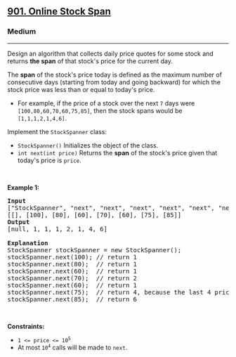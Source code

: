 <h2><a href="https://leetcode.com/problems/online-stock-span/">901. Online Stock Span</a></h2><h3>Medium</h3><hr><div style="user-select: auto;"><p style="user-select: auto;">Design an algorithm that collects daily price quotes for some stock and returns <strong style="user-select: auto;">the span</strong> of that stock's price for the current day.</p>

<p style="user-select: auto;">The <strong style="user-select: auto;">span</strong> of the stock's price today is defined as the maximum number of consecutive days (starting from today and going backward) for which the stock price was less than or equal to today's price.</p>

<ul style="user-select: auto;">
	<li style="user-select: auto;">For example, if the price of a stock over the next <code style="user-select: auto;">7</code> days were <code style="user-select: auto;">[100,80,60,70,60,75,85]</code>, then the stock spans would be <code style="user-select: auto;">[1,1,1,2,1,4,6]</code>.</li>
</ul>

<p style="user-select: auto;">Implement the <code style="user-select: auto;">StockSpanner</code> class:</p>

<ul style="user-select: auto;">
	<li style="user-select: auto;"><code style="user-select: auto;">StockSpanner()</code> Initializes the object of the class.</li>
	<li style="user-select: auto;"><code style="user-select: auto;">int next(int price)</code> Returns the <strong style="user-select: auto;">span</strong> of the stock's price given that today's price is <code style="user-select: auto;">price</code>.</li>
</ul>

<p style="user-select: auto;">&nbsp;</p>
<p style="user-select: auto;"><strong style="user-select: auto;">Example 1:</strong></p>

<pre style="user-select: auto;"><strong style="user-select: auto;">Input</strong>
["StockSpanner", "next", "next", "next", "next", "next", "next", "next"]
[[], [100], [80], [60], [70], [60], [75], [85]]
<strong style="user-select: auto;">Output</strong>
[null, 1, 1, 1, 2, 1, 4, 6]

<strong style="user-select: auto;">Explanation</strong>
StockSpanner stockSpanner = new StockSpanner();
stockSpanner.next(100); // return 1
stockSpanner.next(80);  // return 1
stockSpanner.next(60);  // return 1
stockSpanner.next(70);  // return 2
stockSpanner.next(60);  // return 1
stockSpanner.next(75);  // return 4, because the last 4 prices (including today's price of 75) were less than or equal to today's price.
stockSpanner.next(85);  // return 6
</pre>

<p style="user-select: auto;">&nbsp;</p>
<p style="user-select: auto;"><strong style="user-select: auto;">Constraints:</strong></p>

<ul style="user-select: auto;">
	<li style="user-select: auto;"><code style="user-select: auto;">1 &lt;= price &lt;= 10<sup style="user-select: auto;">5</sup></code></li>
	<li style="user-select: auto;">At most <code style="user-select: auto;">10<sup style="user-select: auto;">4</sup></code> calls will be made to <code style="user-select: auto;">next</code>.</li>
</ul>
</div>